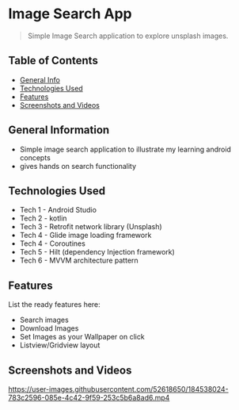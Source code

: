 # Image Search App
> Simple Image Search application to explore unsplash images.

## Table of Contents
* [General Info](#general-information)
* [Technologies Used](#technologies-used)
* [Features](#features)
* [Screenshots and Videos](#screenshots-and-Videos)


## General Information
- Simple image search application to illustrate my learning android concepts
- gives hands on search functionality


## Technologies Used 
- Tech 1 - Android Studio
- Tech 2 - kotlin 
- Tech 3 - Retrofit network library (Unsplash)
- Tech 4 - Glide image loading framework
- Tech 4 - Coroutines
- Tech 5 - Hilt (dependency Injection framework)
- Tech 6 - MVVM architecture pattern 


## Features
List the ready features here:
- Search images 
- Download Images
- Set Images as your Wallpaper on click
- Listview/Gridview layout



## Screenshots and Videos
<!-- If you have screenshots you'd like to share, include them here. -->
https://user-images.githubusercontent.com/52618650/184538024-783c2596-085e-4c42-9f59-253c5b6a8ad6.mp4

